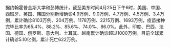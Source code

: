 据约翰霍普金斯大学和彭博统计，截至美东时间4月25日下午6时，美国、中国、西班牙、英国、韩国分别新增确诊4.9万例、9.0万例、4.7万例、4.5万例、3.4万例，累计确诊8103万例、204万例、1178万例、2215万例、1693万例，疫苗接种完毕比率为65.4%、88.2%、85.6%、74.0%、86.0%。此外，印度、巴西、法国、德国、俄罗斯、意大利、土耳其、越南累计确诊超过1000万例。目前全球累计确诊5.10亿例，累计死亡622万例。